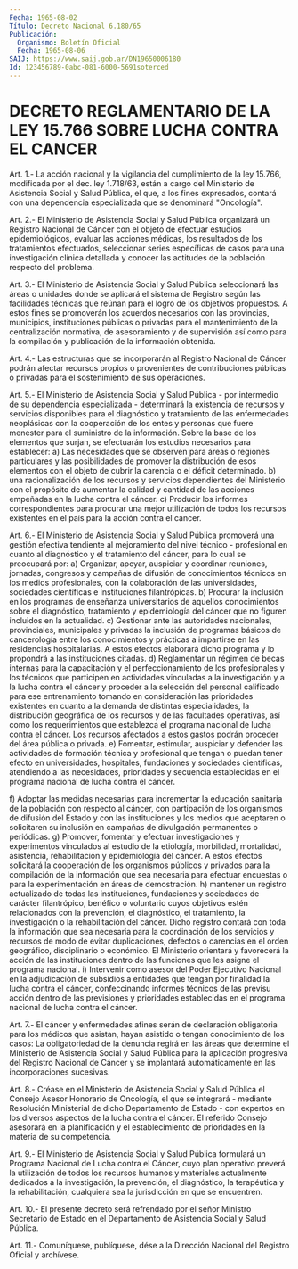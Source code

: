 ```yaml
---
Fecha: 1965-08-02
Título: Decreto Nacional 6.180/65
Publicación:
  Organismo: Boletín Oficial
  Fecha: 1965-08-06
SAIJ: https://www.saij.gob.ar/DN19650006180
Id: 123456789-0abc-081-6000-5691soterced
---
```

# DECRETO REGLAMENTARIO DE LA LEY 15.766 SOBRE LUCHA CONTRA EL CANCER

<a id="1"></a>
Art. 1.- La acción nacional y la vigilancia del cumplimiento de la ley  15.766,  modificada por el dec. ley 1.718/63, están a cargo del Ministerio de  Asistencia Social y Salud Pública, el que, a los fines expresados, contará  con una dependencia especializada que se denominará "Oncología".

<a id="2"></a>
Art.  2.-  El  Ministerio de Asistencia Social y Salud Pública organizará  un  Registro  Nacional  de  Cáncer  con  el  objeto  de efectuar estudios  epidemiológicos,  evaluar  las acciones médicas, los resultados de los tratamientos efectuados,  seleccionar  series específicas  de casos  para una investigación clínica detallada  y conocer  las  actitudes de  la  población  respecto  del  problema.

<a id="3"></a>
Art.  3.-  El  Ministerio de Asistencia Social y Salud Pública seleccionará las áreas  o  unidades donde se aplicará el sistema de Registro según las facilidades  técnicas  que  reúnan para el logro de  los  objetivos  propuestos.  A  estos  fines se promoverán  los acuerdos  necesarios con las provincias, municipios,  instituciones públicas o  privadas  para  el  mantenimiento  de la centralización normativa,  de  asesoramiento  y de supervisión así  como  para  la compilación y publicación de la información obtenida.

<a id="4"></a>
Art.  4.-  Las  estructuras  que  se  incorporarán al Registro Nacional de Cáncer podrán afectar recursos propios  o  provenientes de contribuciones públicas o privadas para el sostenimiento  de sus operaciones.

<a id="5"></a>
Art.  5.- El Ministerio de Asistencia Social y Salud Pública - por intermedio  de  su  dependencia  especializada - determinará la existencia de recursos y servicios disponibles  para el diagnóstico y  tratamiento de las enfermedades neoplásicas con  la  cooperación de los  entes  y  personas que fuere menester para el suministro de la información.  Sobre  la base de los  elementos  que  surjan,  se  efectuarán  los estudios necesarios para establecer:  a)  Las  necesidades    que  se  observen  para  áreas  o  regiones particulares y las posibilidades  de  promover  la  distribución de esos  elementos  con el objeto de cubrir la carencia o  el  déficit determinado.  b) una racionalización  de  los  recursos  y servicios dependientes del Ministerio con el propósito de aumentar  la  calidad y cantidad de  las  acciones  empeñadas  en  la  lucha contra el cáncer.  c) Producir los informes correspondientes  para  procurar una mejor utilización de todos los recursos existentes en el  país  para  la acción contra el cáncer.

<a id="6"></a>
Art.  6.-  El  Ministerio de Asistencia Social y Salud Pública promoverá una gestión  efectiva tendiente al mejoramiento del nivel técnico - profesional en  cuanto  al  diagnóstico  y el tratamiento del cáncer, para lo cual se preocupará por:  a)  Organizar,  apoyar, auspiciar y coordinar reuniones,  jornadas, congresos y campañas  de  difusión de conocimientos técnicos en los medios profesionales, con la  colaboración  de  las  universidades, sociedades    científicas  e  instituciones  filantrópicas.    b) Procurar la inclusión en los programas de enseñanza universitarios  de  aquellos  conocimientos  sobre  el diagnóstico, tratamiento y epidemiología del cáncer que no figuren  incluidos en la actualidad.  c)    Gestionar  ante  las  autoridades  nacionales,  provinciales, municipales y  privadas  la  inclusión  de  programas  básicos  de cancerología  entre  los  conocimientos y prácticas a impartirse en las residencias hospitalarias.  A  estos  efectos  elaborará  dicho programa    y  lo  propondrá  a  las  instituciones  citadas.  d) Reglamentar  un régimen de becas internas para la capacitación y el perfeccionamiento  de  los  profesionales  y  los  técnicos  que participen  en actividades  vinculadas  a  la investigación y a la lucha  contra  el  cáncer  y proceder a la selección  del  personal calificado  para ese entrenamiento  tomando  en  consideración  las prioridades  existentes   en  cuanto  a  la  demanda  de  distintas especialidades, la distribución  geográfica  de  los  recursos y de las  facultades  operativas,  así  como  los  requerimientos    que establezca  el  programa  nacional  de  lucha contra el cáncer. Los recursos afectados a estos gastos podrán  proceder del área pública o privada.  e)  Fomentar, estimular, auspiciar y defender  las  actividades  de formación  técnica  y  profesional que tengan o puedan tener efecto en universidades, hospitales, fundaciones y sociedades científicas, atendiendo  a las necesidades, prioridades y secuencia establecidas en el programa  nacional  de  lucha  contra el cáncer.

f)  Adoptar  las medidas necesarias para incrementar  la  educación sanitaria de la  población  con respecto al cáncer, con partipación de los organismos de difusión  del Estado y con las instituciones y los medios que aceptaren o solicitaren  su inclusión en campañas de divulgación permanentes o periódicas.  g)  Promover,  fomentar y efectuar investigaciones  y  experimentos vinculados al estudio  de  la  etiología,  morbilidad,  mortalidad, asistencia,    rehabilitación  y  epidemiología  del  cáncer.  A  estos  efectos  solicitará  la  cooperación  de  los  organismos públicos y  privados  para la compilación de la información que sea necesaria para efectuar encuestas  o  para  la  experimentación en áreas de demostración.  h)  mantener  un  registro  actualizado de todas las instituciones, fundaciones y  sociedades  de carácter  filantrópico,  benéfico  o voluntario cuyos objetivos estén  relacionados  con  la prevención, el diagnóstico, el tratamiento, la investigación o la rehabilitación  del  cáncer.  Dicho  registro contará con  toda  la información  que  sea  necesaria  para  la    coordinación  de  los servicios  y recursos de modo de evitar duplicaciones,  defectos  o carencias en  el  orden  geográfico,  disciplinario o económico. El Ministerio orientará y favorecerá la acción  de  las  instituciones dentro  de las funciones que les asigne el programa nacional.  i) Intervenir  como  asesor  del  Poder  Ejecutivo  Nacional  en la adjudicación  de subsidios a entidades que tengan por finalidad  la lucha contra el  cáncer,  confeccinando  informes  técnicos  de las previsu acción dentro de las previsiones y prioridades establecidas  en  el  programa  nacional de lucha contra el cáncer.

<a id="7"></a>
Art.  7.- El cáncer y enfermedades afines serán de declaración obligatoria  para  los médicos que asistan, hayan asistido o tengan conocimiento de los casos:  La obligatoriedad de  la denuncia regirá en las áreas que determine el  Ministerio  de  Asistencia  Social  y  Salud  Pública  para  la aplicación  progresiva   del  Registro  Nacional  de  Cáncer  y  se implantará  automáticamente    en  las  incorporaciones  sucesivas.

<a id="8"></a>
Art.  8.- Créase en el Ministerio de Asistencia Social y Salud Pública  el Consejo  Asesor  Honorario  de  Oncología,  el  que  se integrará  -  mediante Resolución Ministerial de dicho Departamento de Estado - con  expertos  en  los  diversos  aspectos  de la lucha contra el cáncer.  El referido Consejo asesorará en la planificación y el establecimiento  de  prioridades  en  la materia de su competencia.

<a id="9"></a>
Art.  9.-  El  Ministerio de Asistencia Social y Salud Pública formulará un Programa  Nacional  de  Lucha  contra  el Cáncer, cuyo plan  operativo  preverá  la  utilización  de  todos  los  recursos humanos  y materiales actualmente dedicados a la investigación,  la prevención, el  diagnóstico,  la  terapéutica y la rehabilitación, cualquiera sea la jurisdicción en que se encuentren.

<a id="10"></a>
Art.  10.-  El  presente  decreto será refrendado por el señor Ministro  Secretario de Estado en  el  Departamento  de  Asistencia Social y Salud Pública.

<a id="11"></a>
Art. 11.- Comuníquese, publíquese, dése a la Dirección Nacional del Registro Oficial y archívese.